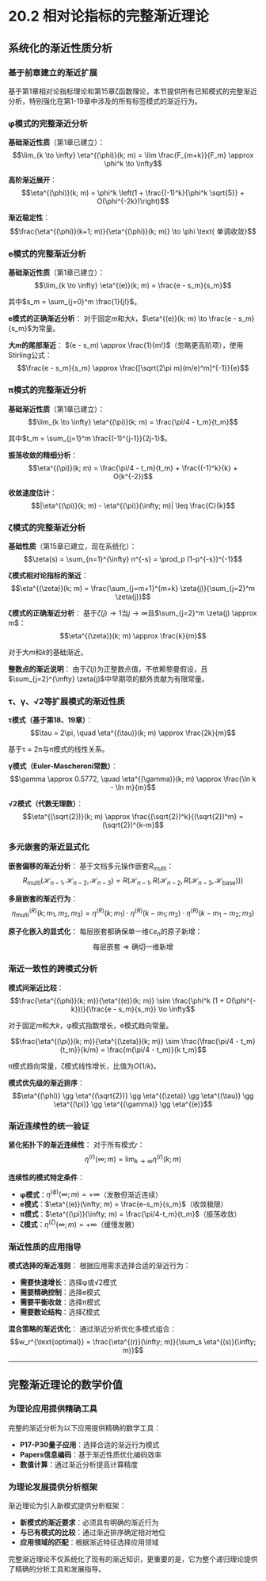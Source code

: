 # 20.2 相对论指标的完整渐近理论

## 系统化的渐近性质分析

### 基于前章建立的渐近扩展

基于第1章相对论指标理论和第15章ζ函数理论，本节提供所有已知模式的完整渐近分析，特别强化在第1-19章中涉及的所有标签模式的渐近行为。

### φ模式的完整渐近分析

**基础渐近性质**（第1章已建立）：
$$\lim_{k \to \infty} \eta^{(\phi)}(k; m) = \lim \frac{F_{m+k}}{F_m} \approx \phi^k \to \infty$$

**高阶渐近展开**：
$$\eta^{(\phi)}(k; m) = \phi^k \left(1 + \frac{(-1)^k}{\phi^k \sqrt{5}} + O(\phi^{-2k})\right)$$

**渐近稳定性**：
$$\frac{\eta^{(\phi)}(k+1; m)}{\eta^{(\phi)}(k; m)} \to \phi \text{ 单调收敛}$$

### e模式的完整渐近分析

**基础渐近性质**（第1章已建立）：
$$\lim_{k \to \infty} \eta^{(e)}(k; m) = \frac{e - s_m}{s_m}$$

其中$s_m = \sum_{j=0}^m \frac{1}{j!}$。

**e模式的正确渐近分析**：
对于固定$m$和大$k$，$\eta^{(e)}(k; m) \to \frac{e - s_m}{s_m}$为常量。

**大$m$的尾部渐近**：
$(e - s_m) \approx \frac{1}{m!}$（忽略更高阶项），使用Stirling公式：
$$\frac{e - s_m}{s_m} \approx \frac{[\sqrt{2\pi m}(m/e)^m]^{-1}}{e}$$

### π模式的完整渐近分析

**基础渐近性质**（第1章已建立）：
$$\lim_{k \to \infty} \eta^{(\pi)}(k; m) = \frac{\pi/4 - t_m}{t_m}$$

其中$t_m = \sum_{j=1}^m \frac{(-1)^{j-1}}{2j-1}$。

**振荡收敛的精细分析**：
$$\eta^{(\pi)}(k; m) = \frac{\pi/4 - t_m}{t_m} + \frac{(-1)^k}{k} + O(k^{-2})$$

**收敛速度估计**：
$$|\eta^{(\pi)}(k; m) - \eta^{(\pi)}(\infty; m)| \leq \frac{C}{k}$$

### ζ模式的完整渐近分析

**基础性质**（第15章已建立，现在系统化）：
$$\zeta(s) = \sum_{n=1}^{\infty} n^{-s} = \prod_p (1-p^{-s})^{-1}$$

**ζ模式相对论指标的渐近**：
$$\eta^{(\zeta)}(k; m) = \frac{\sum_{j=m+1}^{m+k} \zeta(j)}{\sum_{j=2}^m \zeta(j)}$$

**ζ模式的正确渐近分析**：
基于$\zeta(j) \to 1$当$j \to \infty$且$\sum_{j=2}^m \zeta(j) \approx m$：
$$\eta^{(\zeta)}(k; m) \approx \frac{k}{m}$$

对于大$m$和$k$的基础渐近。

**整数点的渐近说明**：
由于$\zeta(j)$为正整数点值，不依赖黎曼假设，且$\sum_{j=2}^{\infty} \zeta(j)$中早期项的额外贡献为有限常量。

### τ、γ、√2等扩展模式的渐近性质

**τ模式（基于第18、19章）**：
$$\tau = 2\pi, \quad \eta^{(\tau)}(k; m) \approx \frac{2k}{m}$$

基于τ = 2π与π模式的线性关系。

**γ模式（Euler-Mascheroni常数）**：
$$\gamma \approx 0.5772, \quad \eta^{(\gamma)}(k; m) \approx \frac{\ln k - \ln m}{m}$$

**√2模式（代数无理数）**：
$$\eta^{(\sqrt{2})}(k; m) \approx \frac{(\sqrt{2})^k}{(\sqrt{2})^m} = (\sqrt{2})^{k-m}$$

### 多元嵌套的渐近显式化

**嵌套偏移的渐近分析**：
基于文档多元操作嵌套$R_{\text{multi}}$：
$$R_{\text{multi}}(\mathcal{H}_{n-1}, \mathcal{H}_{n-2}, \mathcal{H}_{n-3}) = R(\mathcal{H}_{n-1}, R(\mathcal{H}_{n-2}, R(\mathcal{H}_{n-3}, \mathcal{H}_{\text{base}})))$$

**多层嵌套的渐近行为**：
$$\eta^{(R)}_{\text{multi}}(k; m_1, m_2, m_3) = \eta^{(R)}(k; m_1) \cdot \eta^{(R)}(k-m_1; m_2) \cdot \eta^{(R)}(k-m_1-m_2; m_3)$$

**原子化嵌入的显式化**：
每层嵌套都确保单一维$\mathbb{C} e_n$的原子新增：
$$\text{每层嵌套} \Rightarrow \text{确切一维新增}$$

### 渐近一致性的跨模式分析

**模式间渐近比较**：
$$\frac{\eta^{(\phi)}(k; m)}{\eta^{(e)}(k; m)} \sim \frac{\phi^k (1 + O(\phi^{-k}))}{\frac{e - s_m}{s_m}} \to \infty$$

对于固定$m$和大$k$，φ模式指数增长，e模式趋向常量。

$$\frac{\eta^{(\pi)}(k; m)}{\eta^{(\zeta)}(k; m)} \sim \frac{\frac{\pi/4 - t_m}{t_m}}{k/m} = \frac{m(\pi/4 - t_m)}{k t_m}$$

π模式趋向常量，ζ模式线性增长，比值为$O(1/k)$。

**模式优先级的渐近排序**：
$$\eta^{(\phi)} \gg \eta^{(\sqrt{2})} \gg \eta^{(\zeta)} \gg \eta^{(\tau)} \gg \eta^{(\pi)} \gg \eta^{(\gamma)} \gg \eta^{(e)}$$

### 渐近连续性的统一验证

**紧化拓扑下的渐近连续性**：
对于所有模式$r$：
$$\eta^{(r)}(\infty; m) = \lim_{k \to \infty} \eta^{(r)}(k; m)$$

**连续性的模式特定条件**：
- **φ模式**：$\eta^{(\phi)}(\infty; m) = +\infty$（发散但渐近连续）
- **e模式**：$\eta^{(e)}(\infty; m) = \frac{e-s_m}{s_m}$（收敛极限）
- **π模式**：$\eta^{(\pi)}(\infty; m) = \frac{\pi/4-t_m}{t_m}$（振荡收敛）
- **ζ模式**：$\eta^{(\zeta)}(\infty; m) = +\infty$（缓慢发散）

### 渐近性质的应用指导

**模式选择的渐近准则**：
根据应用需求选择合适的渐近行为：
- **需要快速增长**：选择φ或√2模式
- **需要精确控制**：选择e模式
- **需要平衡收敛**：选择π模式
- **需要数论结构**：选择ζ模式

**混合策略的渐近优化**：
通过渐近分析优化多模式组合：
$$w_r^{\text{optimal}} = \frac{\eta^{(r)}(\infty; m)}{\sum_s \eta^{(s)}(\infty; m)}$$

---

## 完整渐近理论的数学价值

### 为理论应用提供精确工具

完整的渐近分析为以下应用提供精确的数学工具：
- **P17-P30量子应用**：选择合适的渐近行为模式
- **Papers信息编码**：基于渐近性质优化编码效率
- **数值计算**：通过渐近分析提高计算精度

### 为理论发展提供分析框架

渐近理论为引入新模式提供分析框架：
- **新模式的渐近要求**：必须具有明确的渐近行为
- **与已有模式的比较**：通过渐近排序确定相对地位
- **应用领域的匹配**：根据渐近特征选择应用领域

完整渐近理论不仅系统化了现有的渐近知识，更重要的是，它为整个递归理论提供了精确的分析工具和发展指导。